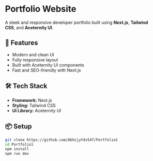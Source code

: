 # Portfolio Website

A sleek and responsive developer portfolio built using **Next.js**, **Tailwind CSS**, and **Aceternity UI**.

## 🚀 Features

- Modern and clean UI
- Fully responsive layout
- Built with Aceternity UI components
- Fast and SEO-friendly with Next.js

## 🛠 Tech Stack

- **Framework:** Next.js
- **Styling:** Tailwind CSS
- **UI Library:** Aceternity UI

## 📦 Setup

```bash
git clone https://github.com/AbhijyYdv547/Portfolio1
cd Portfolio1
npm install
npm run dev
```
